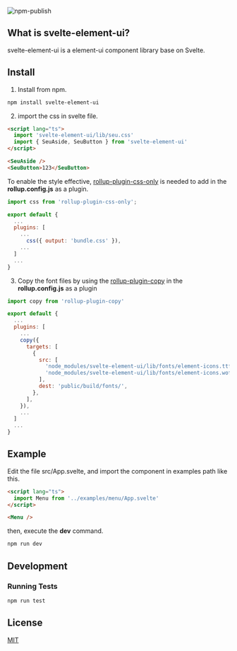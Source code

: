 ![npm-publish](https://github.com/koory1st/svelte-element-ui/workflows/npm-publish/badge.svg)

## What is svelte-element-ui?

svelte-element-ui is a element-ui component library base on Svelte.

## Install

1. Install from npm.

```bash
npm install svelte-element-ui
```

2. import the css in svelte file.

```html
<script lang="ts">
  import 'svelte-element-ui/lib/seu.css'
  import { SeuAside, SeuButton } from 'svelte-element-ui'
</script>

<SeuAside />
<SeuButton>123</SeuButton>
```

To enable the style effective, [rollup-plugin-css-only](https://www.npmjs.com/package/rollup-plugin-css-only) is needed to add in the **rollup.config.js** as a plugin.

```js
import css from 'rollup-plugin-css-only';

export default {
  ...
  plugins: [
    ...
      css({ output: 'bundle.css' }),
    ...
  ]
  ...
}
```

3. Copy the font files by using the [rollup-plugin-copy](https://www.npmjs.com/package/rollup-plugin-copy) in the  **rollup.config.js** as a plugin

```javascript
import copy from 'rollup-plugin-copy'

export default {
  ...
  plugins: [
    ...
    copy({
      targets: [
        {
          src: [
            'node_modules/svelte-element-ui/lib/fonts/element-icons.ttf',
            'node_modules/svelte-element-ui/lib/fonts/element-icons.woff',
          ],
          dest: 'public/build/fonts/',
        },
      ],
    }),
    ...
  ]
  ...
}
```



## Example

Edit the file src/App.svelte, and import the component in examples path like this.

```html
<script lang="ts">
  import Menu from '../examples/menu/App.svelte'
</script>

<Menu />
```

then, execute the **dev** command.

```bash
npm run dev
```





## Development

### Running Tests

```bash
npm run test
```

## License

[MIT](LICENSE)
